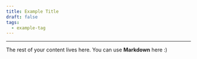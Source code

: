 ```yaml
---
title: Example Title
draft: false
tags:
  - example-tag
---
```

---
The rest of your content lives here. You can use **Markdown** here :)